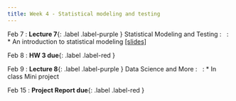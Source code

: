 ```yaml
---
title: Week 4 - Statistical modeling and testing
---
```


Feb 7
: **Lecture 7**{: .label .label-purple } Statistical Modeling and Testing
  : &nbsp;
: * An introduction to statistical modeling <a href="/winter2023/files/lec7.pdf">[slides]</a>

Feb 8
: **HW 3 due**{: .label .label-red }

Feb 9
: **Lecture 8**{: .label .label-purple } Data Science and More
  : &nbsp;
: * In class Mini project

Feb 15
: **Project Report due**{: .label .label-red }